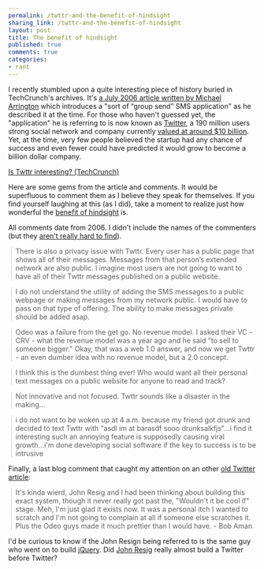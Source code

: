 ```yaml
---
permalink: /twttr-and-the-benefit-of-hindsight
sharing_link: /twttr-and-the-benefit-of-hindsight
layout: post
title: The benefit of hindsight
published: true
comments: true
categories:
- rant
---
```

<p>I recently stumbled upon a quite interesting piece of history buried in TechCrunch's archives. It's <a href="http://techcrunch.com/2006/07/15/is-twttr-interesting/">a July 2006 article written by Michael Arrington</a>&nbsp;which introduces a "sort of &ldquo;group send&rdquo; SMS application" as he described it at the time. For those who haven't guessed yet, the "application" he is referring to is now known as <a href="http://www.twitter.com">Twitter</a>, a&nbsp;190 million users strong&nbsp;social network and company currently&nbsp;<a href="http://blogs.reuters.com/felix-salmon/2011/02/10/understanding-twitters-valuation/">valued at around $10 billion</a>. Yet,&nbsp;at the time,&nbsp;very few people believed the startup had any chance of success and even fewer could have predicted it would grow to become a billion dollar company.&nbsp;</p>
<p />
<div><a href="http://techcrunch.com/2006/07/15/is-twttr-interesting/">Is Twttr interesting? (TechCrunch)</a></div>
<p />
<div>Here are some gems from the article and comments. It would be superfluous to comment them as I believe they speak for themselves. If you find yourself laughing at this (as I did), take a moment to realize just how wonderful the <a href="http://en.wikipedia.org/wiki/Hindsight_bias">benefit of hindsight</a> is.&nbsp;</div>
<p />
<div>All comments date from 2006. I didn't include the names of the&nbsp;commenters (but they <a href="http://techcrunch.com/2006/07/15/is-twttr-interesting/#disqus_thread">aren't really hard to find</a>).</div>
<p />
<blockquote class="gmail_quote" style="margin-top: 0px; margin-right: 0px; margin-bottom: 0px; margin-left: 0.8ex; border-left-width: 1px; border-left-color: #cccccc; border-left-style: solid; padding-left: 1ex;">There is also a privacy issue with Twttr. Every user has a&nbsp;public page&nbsp;that shows all of their messages. Messages from that person&rsquo;s&nbsp;extended network&nbsp;are also public. I imagine most users are not going to want to have all of their Twttr messages published on a public website.&nbsp;</blockquote>
<blockquote class="gmail_quote" style="margin-top: 0px; margin-right: 0px; margin-bottom: 0px; margin-left: 0.8ex; border-left-width: 1px; border-left-color: #cccccc; border-left-style: solid; padding-left: 1ex;">
<p>I do not understand the utility of adding the SMS messages to a public webpage or making messages from my network public. I would have to pass on that type of offering. The ability to make messages private should be added asap.&nbsp;</p>
</blockquote>
<blockquote class="gmail_quote" style="margin-top: 0px; margin-right: 0px; margin-bottom: 0px; margin-left: 0.8ex; border-left-width: 1px; border-left-color: #cccccc; border-left-style: solid; padding-left: 1ex;">Odeo was a failure from the get go. No revenue model. I asked their VC - CRV - what the revenue model was a year ago and he said "to sell to someone bigger." Okay, that was a web 1.0 answer, and now we get Twttr - an even dumber idea with no revenue model, but a 2.0 concept.</blockquote>
<p />
<blockquote class="gmail_quote" style="margin-top: 0px; margin-right: 0px; margin-bottom: 0px; margin-left: 0.8ex; border-left-width: 1px; border-left-color: #cccccc; border-left-style: solid; padding-left: 1ex;">I think this is the dumbest thing ever! Who would want all their personal text messages on a public website for anyone to read and track?&nbsp;</blockquote>
<p />
<blockquote class="gmail_quote" style="margin-top: 0px; margin-right: 0px; margin-bottom: 0px; margin-left: 0.8ex; border-left-width: 1px; border-left-color: #cccccc; border-left-style: solid; padding-left: 1ex;">Not innovative and not focused. Twttr sounds like a disaster in the making...</blockquote>
<p />
<blockquote class="gmail_quote" style="margin-top: 0px; margin-right: 0px; margin-bottom: 0px; margin-left: 0.8ex; border-left-width: 1px; border-left-color: #cccccc; border-left-style: solid; padding-left: 1ex;">i do not want to be woken up at 4 a.m. because my friend got drunk and decided to text Twttr with "asdl im at barasdf sooo drunksalkfjs"...i find it interesting such an annoying feature is supposedly causing viral growth...i'm done developing social software if the key to success is to be intrusive&nbsp;</blockquote>
<p />
<div>Finally, a last blog comment that caught my attention on an other&nbsp;<a href="http://many.corante.com/archives/2006/07/16/twttr.php">old Twitter article</a>:</div>
<p />
<blockquote class="gmail_quote" style="margin-top: 0px; margin-right: 0px; margin-bottom: 0px; margin-left: 0.8ex; border-left-width: 1px; border-left-color: #cccccc; border-left-style: solid; padding-left: 1ex;">It's kinda wierd, John Resig and I had been thinking about building this exact system, though it never really got past the, "Wouldn't it be cool if" stage. Meh, I'm just glad it exists now. It was a personal itch I wanted to scratch and I'm not going to complain&nbsp;at all&nbsp;if someone else scratches it. Plus the Odeo guys made it much prettier than I would have. -&nbsp;Bob Aman</blockquote>
<p />
<div>I'd be curious to know if the John Resign being referred to is the same guy who went on to build <a href="http://jquery.com/">jQuery</a>. Did <a href="http://en.wikipedia.org/wiki/John_Resig">John Resig</a> really almost build a Twitter before Twitter?</div>
